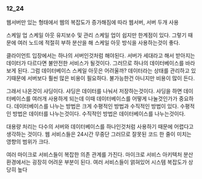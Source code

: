 ### 12_24

웹서버만 있는 형태에서 웹의 복잡도가 증가해짐에 따라 웹서버, 서버 두개 사용

스케일 업 스케일 아웃 
유지보수 및 관리 스케일 업이 쉽지만 한계점이 있다. 
그렇기 때문에 여러 노드에 적절히 부하 분산을 해 
스케일 아웃 방식을 사용하는것이 좋다. 

클라이언트 입장에서는 하나의 서버인것처럼 해야된다. 
서버가 세대라고 해서 받아지는 데이터가 다르다면 불안전한 서비스가 될것이다. 
그러므로 하나의 데이터베이스를 바라보게 된다. 
그럼 데이터베이스 스케일 아웃은 어려울까?
데이터라는 상태를 관리하고 있기때문에 서버보다 훨씬 많은 비용이 필요하다. 
불가능한건 아니지만 비용이 많이 든다.

그래서 나온것이 샤딩이다.
샤딩은 데이터를 나눠서 저장하는것이다.
샤딩을 하면 데이터베이스를 여러개 사용하게 되는데
이때 데이터베이스를 어떻게 나눌것인가가 중요하다.
데이터베이스를 나누는 방법은 크게 수평적인 방법과 수직적인 방법이 있다.
수평적인 방법은 데이터를 나누는것이다.
수직적인 방법은 데이터베이스를 나누는것이다.

대용량 처리는 
다수의 서버와 데이터베이스를 하나인것처럼 사용하기 때문에 어렵다고 생각하는 것이다. 
웹 서비스들은 24시간 무중단 그러므로 잘못된 코드 한 줄이 미치는 영향의 범위가 크다. 

여러 마이크로 서비스들이 복잡한 의존 관계를 가진다. 
마이크로 서비스 아키텍처 분산환경에서는 굉장히 어려운 부분이 된다. 
여러 서비스들이 얽혀있어 시스템 복잡도가 상당히 높다


























































